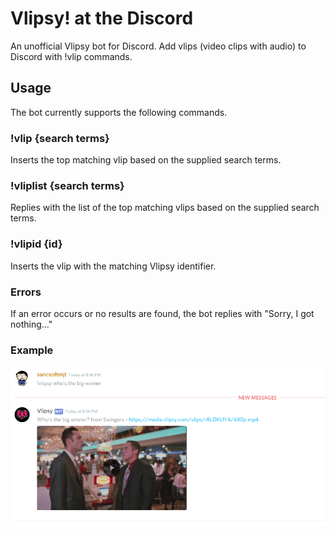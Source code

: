 # Vlipsy! at the Discord 

An unofficial Vlipsy bot for Discord. Add vlips (video clips with audio) to Discord with !vlip commands.

## Usage 

The bot currently supports the following commands.

### !vlip {search terms}
Inserts the top matching vlip based on the supplied search terms.

### !vliplist {search terms}
Replies with the list of the top matching vlips based on the supplied search terms.

### !vlipid {id}
Inserts the vlip with the matching Vlipsy identifier.

### Errors
If an error occurs or no results are found, the bot replies with "Sorry, I got nothing..."

### Example

![Alt text](resources/vlip-sample.png?raw=true "Sample use in Discord")
